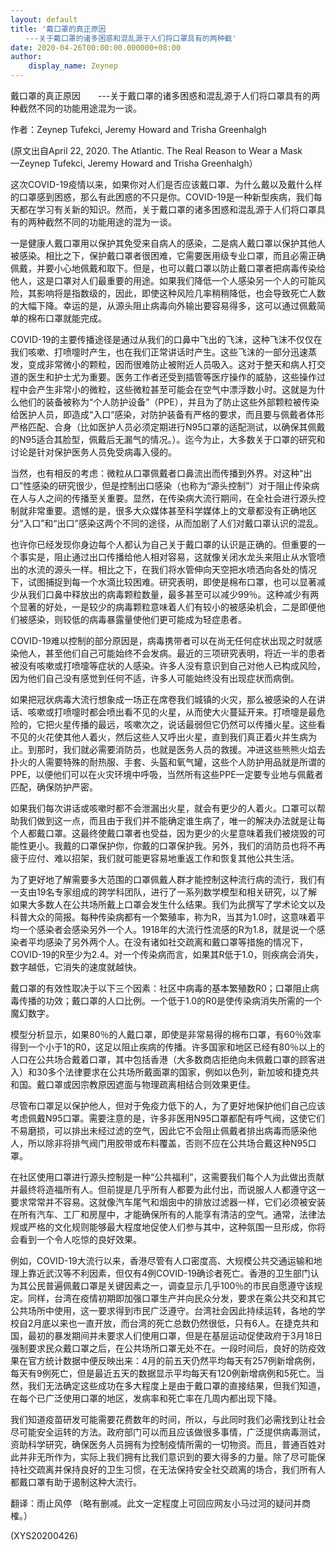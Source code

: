 ```yaml
---
layout: default
title: '戴口罩的真正原因
　　---关于戴口罩的诸多困惑和混乱源于人们将口罩具有的两种截'
date: 2020-04-26T00:00:00.000000+08:00
author:
    display_name: Zeynep
---
```


戴口罩的真正原因　　---关于戴口罩的诸多困惑和混乱源于人们将口罩具有的两种截然不同的功能用途混为一谈。

作者：Zeynep Tufekci, Jeremy Howard and Trisha Greenhalgh

(原文出自April 22, 2020. The Atlantic. The Real Reason to Wear a Mask　　—Zeynep Tufekci, Jeremy Howard and Trisha Greenhalgh）

这次COVID-19疫情以来，如果你对人们是否应该戴口罩、为什么戴以及戴什么样的口罩感到困惑，那么有此困惑的不只是你。COVID-19是一种新型疾病，我们每天都在学习有关新的知识。然而，关于戴口罩的诸多困惑和混乱源于人们将口罩具有的两种截然不同的功能用途的混为一谈。

一是健康人戴口罩用以保护其免受来自病人的感染，二是病人戴口罩以保护其他人被感染。相比之下，保护戴口罩者很困难，它需要医用级专业口罩，而且必需正确佩戴，并要小心地佩戴和取下。但是，也可以戴口罩以防止戴口罩者把病毒传染给他人，这是口罩对人们最重要的用途。如果我们降低一个人感染另一个人的可能风险，其影响将是指数级的，因此，即使这种风险几率稍稍降低，也会导致死亡人数的大幅下降。幸运的是，从源头阻止病毒向外输出要容易得多，这可以通过佩戴简单的棉布口罩就能完成。

COVID-19的主要传播途径是通过从我们的口鼻中飞出的飞沫，这种飞沫不仅仅在我们咳嗽、打喷嚏时产生，也在我们正常讲话时产生。这些飞沫的一部分迅速蒸发，变成非常微小的颗粒，因而很难防止被附近人员吸入。这对于整天和病人打交道的医生和护士尤为重要。医务工作者还受到插管等医疗操作的威胁，这些操作过程中会产生非常小的微粒，这些微粒甚至可能会在空气中漂浮数小时。这就是为什么他们的装备被称为“个人防护设备”（PPE），并且为了防止这些外部颗粒被传染给医护人员，即造成“入口“感染，对防护装备有严格的要求，而且要与佩戴者体形严格匹配、合身（比如医护人员必须定期进行N95口罩的适配测试，以确保其佩戴的N95适合其脸型，佩戴后无漏气的情况。）。迄今为止，大多数关于口罩的研究和讨论是针对保护医务人员免受病毒入侵的。

当然，也有相反的考虑：微粒从口罩佩戴者口鼻流出而传播到外界。对这种“出口”性感染的研究很少，但是控制出口感染（也称为“源头控制”）对于阻止传染病在人与人之间的传播至关重要。显然，在传染病大流行期间，在全社会进行源头控制就非常重要。遗憾的是，很多大众媒体甚至科学媒体上的文章都没有正确地区分“入口”和“出口”感染这两个不同的途径，从而加剧了人们对戴口罩认识的混乱。

也许你已经发现你身边每个人都认为自己关于戴口罩的认识是正确的。但重要的一个事实是，阻止通过出口传播给他人相对容易，这就像关闭水龙头来阻止从水管喷出的水流的源头一样。相比之下，在我们将水管伸向天空把水喷洒向各处的情况下，试图捕捉到每一个水滴比较困难。研究表明，即使是棉布口罩，也可以显著减少从我们口鼻中释放出的病毒颗粒数量，最多甚至可以减少99％。这种减少有两个显著的好处，一是较少的病毒颗粒意味着人们有较小的被感染机会，二是即便他们被感染，则较低的病毒暴露量使他们更可能成为轻症患者。

COVID-19难以控制的部分原因是，病毒携带者可以在尚无任何症状出现之时就感染他人，甚至他们自己可能始终不会发病。最近的三项研究表明，将近一半的患者被没有咳嗽或打喷嚏等症状的人感染。许多人没有意识到自己对他人已构成风险，因为他们自己没有感觉到任何不适，许多人可能始终没有出现症状而病倒。

如果把冠状病毒大流行想象成一场正在席卷我们城镇的火灾，那么被感染的人在讲话、咳嗽或打喷嚏时都会喷出看不见的火星，从而使大火蔓延开来。打喷嚏是最危险的，它把火星传播的最远，咳嗽次之，说话最弱但它仍然可以传播火星。这些看不见的火花使其他人着火，然后这些人又呼出火星，直到我们真正着火并生病为止。到那时，我们就必需要消防员，也就是医务人员的救援。冲进这些熊熊火焰去扑火的人需要特殊的耐热服、手套、头盔和氧气罐，这些个人防护用品就是所谓的PPE，以便他们可以在火灾环境中呼吸，当然所有这些PPE一定要专业地与佩戴者匹配，确保防护严密。

如果我们每次讲话或咳嗽时都不会泄漏出火星，就会有更少的人着火。口罩可以帮助我们做到这一点，而且由于我们并不能确定谁生病了，唯一的解决办法就是让每个人都戴口罩。这最终使戴口罩者也受益，因为更少的火星意味着我们被烧毁的可能性更小。我戴的口罩保护你，你戴的口罩保护我。另外，我们的消防员也将不再疲于应付、难以招架，我们就可能更容易地重返工作和恢复其他公共生活。

为了更好地了解需要多大范围的口罩佩戴人群才能控制这种流行病的流行，我们有一支由19名专家组成的跨学科团队，进行了一系列数学模型和相关研究，以了解如果大多数人在公共场所戴上口罩会发生什么结果。我们为此撰写了学术论文以及科普大众的简报。每种传染病都有一个繁殖率，称为R，当其为1.0时，这意味着平均一个感染者会感染另外一个人。1918年的大流行性流感的R为1.8，就是说一个感染者平均感染了另外两个人。在没有诸如社交疏离和戴口罩等措施的情况下，COVID-19的R至少为2.4。对一个传染病而言，如果其R低于1.0，则疾病会消失，数字越低，它消失的速度就越快。

戴口罩的有效性取决于以下三个因素：社区中病毒的基本繁殖数R0；口罩阻止病毒传播的功效；戴口罩的人口比例。一个低于1.0的R0是使传染病消失所需的一个魔幻数字。

模型分析显示，如果80％的人戴口罩，即使是非常易得的棉布口罩，有60％效率得到一个小于1的R0，这足以阻止疾病的传播。许多国家和地区已经有80％以上的人口在公共场合戴着口罩，其中包括香港（大多数商店拒绝向未佩戴口罩的顾客进入）和30多个法律要求在公共场所戴面罩的国家，例如以色列，新加坡和捷克共和国。戴口罩或因宗教原因遮面与物理疏离相结合则效果更佳。

尽管布口罩足以保护他人，但对于免疫力低下的人，为了更好地保护他们自己应该考虑佩戴N95口罩。需要注意的是，许多非医用N95口罩都配有呼气阀，这使它们不易磨损，可以排出未经过滤的空气，因此它不会阻止佩戴者排出病毒而感染他人，所以除非将排气阀门用胶带或布料覆盖，否则不应在公共场合戴这种N95口罩。

在社区使用口罩进行源头控制是一种“公共福利”，这需要我们每个人为此做出贡献并最终将造福所有人。但前提是几乎所有人都要为此付出，而说服人人都遵守这一要求常常并不容易。这就像汽车尾气和烟囱中的排放过滤器一样，它们必须被安装在所有汽车、工厂和房屋中，才能确保所有的人能享有清洁的空气。通常，法律法规或严格的文化规则能够最大程度地促使人们参与其中，这种氛围一旦形成，你将会看到一个令人吃惊的良好效果。

例如，COVID-19大流行以来，香港尽管有人口密度高、大规模公共交通运输和地理上靠近武汉等不利因素，但仅有4例COVID-19确诊者死亡。香港的卫生部门认为其公民普遍佩戴口罩是关键因素之一，调查显示几乎100％的市民自愿遵守该规定。同样，台湾在疫情初期即加强口罩生产并向民众分发，要求在乘公共交和其它公共场所中使用，这一要求得到市民广泛遵守。台湾社会因此持续运转，各地的学校自2月底以来也一直开放，而台湾的死亡总数仍然很低，只有6人。在捷克共和国，最初的暴发期间并未要求人们使用口罩，但是在基层运动促使政府于3月18日强制要求民众戴口罩之后，在公共场所口罩无处不在。一段时间后，良好的防疫效果在官方统计数据中便反映出来：4月的前五天仍然平均每天有257例新增病例，每天有9例死亡，但是最近五天的数据显示平均每天有120例新增病例和5死亡。当然，我们无法确定这些成功在多大程度上是由于戴口罩的直接结果，但我们知道，在每个已广泛使用口罩的地区，发病率和死亡率在几周内都出现下降。

我们知道疫苗研发可能需要花费数年的时间，所以，与此同时我们必需找到让社会尽可能安全运转的方法。政府部门可以而且应该做很多事情，广泛提供病毒测试，资助科学研究，确保医务人员拥有为控制疫情所需的一切物资。而且，普通百姓对此并非无所作为，实际上我们拥有比我们意识到的要大得多的力量。除了尽可能保持社交疏离并保持良好的卫生习惯，在无法保持安全社交疏离的场合，我们所有人都戴口罩有助于遏制这种大流行。

翻译：雨止风停 （略有删减。此文一定程度上可回应网友小马过河的疑问并商榷。）

(XYS20200426)

